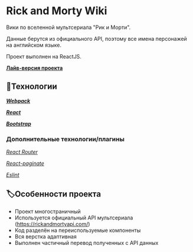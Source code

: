 # Rick and Morty Wiki
Вики по вселенной мультсериала "Рик и Морти".

Данные берутся из официального API, поэтому все имена персонажей на английском языке.

Проект выполнен на ReactJS.

[**Лайв-версия проекта**](https://rick-and-morty-wiki-gamma.vercel.app/location)

## 🤖Технологии
***[Webpack](https://webpack.js.org/)***

***[React](https://reactjs.org/)***

***[Bootstrap](https://getbootstrap.com/)***

### Дополнительные технологии/плагины
*[React Router](https://reactrouter.com/)*

*[React-paginate](https://www.npmjs.com/package/react-paginate)*

*[Eslint](https://eslint.org/)*

## 🏷️Особенности проекта
- Проект многостраничный
- Используется официальный API мультсериала (https://rickandmortyapi.com/) 
- Код разделён на переиспользуемые компоненты
- Вся верстка адаптивная
- Выполнен частичный перевод полученных с API данных